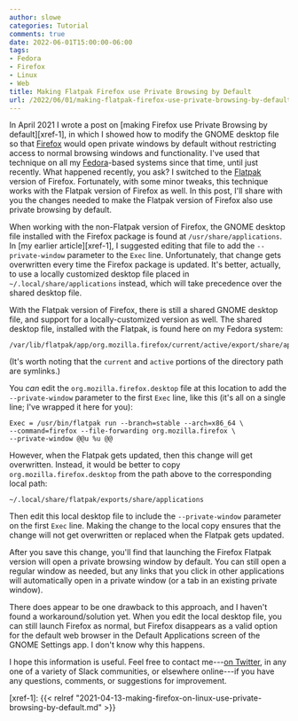 ```yaml
---
author: slowe
categories: Tutorial
comments: true
date: 2022-06-01T15:00:00-06:00
tags:
- Fedora
- Firefox
- Linux
- Web
title: Making Flatpak Firefox use Private Browsing by Default
url: /2022/06/01/making-flatpak-firefox-use-private-browsing-by-default/
---
```


In April 2021 I wrote a post on [making Firefox use Private Browsing by default][xref-1], in which I showed how to modify the GNOME desktop file so that [Firefox][link-1] would open private windows by default without restricting access to normal browsing windows and functionality. I've used that technique on all my [Fedora][link-2]-based systems since that time, until just recently. What happened recently, you ask? I switched to the [Flatpak][link-3] version of Firefox. Fortunately, with some minor tweaks, this technique works with the Flatpak version of Firefox as well. In this post, I'll share with you the changes needed to make the Flatpak version of Firefox also use private browsing by default.<!--more-->

When working with the non-Flatpak version of Firefox, the GNOME desktop file installed with the Firefox package is found at `/usr/share/applications`. In [my earlier article][xref-1], I suggested editing that file to add the `--private-window` parameter to the `Exec` line. Unfortunately, that change gets overwritten every time the Firefox package is updated. It's better, actually, to use a locally customized desktop file placed in `~/.local/share/applications` instead, which will take precedence over the shared desktop file.

With the Flatpak version of Firefox, there is still a shared GNOME desktop file, and support for a locally-customized version as well. The shared desktop file, installed with the Flatpak, is found here on my Fedora system:

    /var/lib/flatpak/app/org.mozilla.firefox/current/active/export/share/applications

(It's worth noting that the `current` and `active` portions of the directory path are symlinks.)

You _can_ edit the `org.mozilla.firefox.desktop` file at this location to add the `--private-window` parameter to the first `Exec` line, like this (it's all on a single line; I've wrapped it here for you):

    Exec = /usr/bin/flatpak run --branch=stable --arch=x86_64 \
    --command=firefox --file-forwarding org.mozilla.firefox \
    --private-window @@u %u @@

However, when the Flatpak gets updated, then this change will get overwritten. Instead, it would be better to copy `org.mozilla.firefox.desktop` from the path above to the corresponding local path:

    ~/.local/share/flatpak/exports/share/applications

Then edit this local desktop file to include the `--private-window` parameter on the first `Exec` line. Making the change to the local copy ensures that the change will not get overwritten or replaced when the Flatpak gets updated.

After you save this change, you'll find that launching the Firefox Flatpak version will open a private browsing window by default. You can still open a regular window as needed, but any links that you click in other applications will automatically open in a private window (or a tab in an existing private window).

There does appear to be one drawback to this approach, and I haven't found a workaround/solution yet. When you edit the local desktop file, you can still launch Firefox as normal, but Firefox disappears as a valid option for the default web browser in the Default Applications screen of the GNOME Settings app. I don't know why this happens.

I hope this information is useful. Feel free to contact me---[on Twitter][link-4], in any one of a variety of Slack communities, or elsewhere online---if you have any questions, comments, or suggestions for improvement.

[link-1]: https://www.mozilla.org/en-US/firefox/
[link-2]: https://getfedora.org/
[link-3]: https://flatpak.org/
[link-4]: https://twitter.com/scott_lowe
[xref-1]: {{< relref "2021-04-13-making-firefox-on-linux-use-private-browsing-by-default.md" >}}
